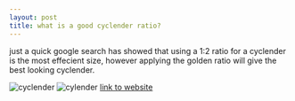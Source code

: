 ```yaml
---
layout: post
title: what is a good cyclender ratio?
---
```


just a quick google search has showed that using a 1:2 ratio for a cyclender is the most effecient size, however applying the golden ratio will give the best looking cyclender.

![cyclender]({{site.baseurl}}/images/canfact2.png)
![cylender]({{site.baseurl}}/images/kcanfact1.png)
[link to website](http://datagenetics.com/blog/august12014/index.html/ "cyclender")